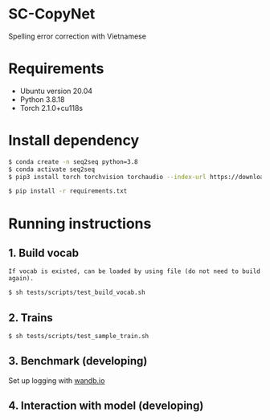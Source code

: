 # SC-CopyNet
Spelling error correction with Vietnamese

# Requirements
- Ubuntu version 20.04
- Python 3.8.18
- Torch 2.1.0+cu118s
# Install dependency
```bash
$ conda create -n seq2seq python=3.8
$ conda activate seq2seq
$ pip3 install torch torchvision torchaudio --index-url https://download.pytorch.org/whl/cu118
```

```bash
$ pip install -r requirements.txt
```

# Running instructions

## 1. Build vocab
`If vocab is existed, can be loaded by using file (do not need to build again).`
```bash
$ sh tests/scripts/test_build_vocab.sh
```
## 2. Trains
```bash
$ sh tests/scripts/test_sample_train.sh
```
## 3. Benchmark (developing)
Set up logging with [wandb.io](https://wandb.ai/site)

## 4. Interaction with model (developing)
